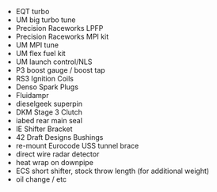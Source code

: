 - EQT turbo
- UM big turbo tune
- Precision Raceworks LPFP
- Precision Raceworks MPI kit
- UM MPI tune
- UM flex fuel kit
- UM launch control/NLS
- P3 boost gauge / boost tap
- RS3 Ignition Coils
- Denso Spark Plugs
- Fluidampr
- dieselgeek superpin
- DKM Stage 3 Clutch
- iabed rear main seal
- IE Shifter Bracket
- 42 Draft Designs Bushings
- re-mount Eurocode USS tunnel brace
- direct wire radar detector
- heat wrap on downpipe
- ECS short shifter, stock throw length (for additional weight)
- oil change / etc
